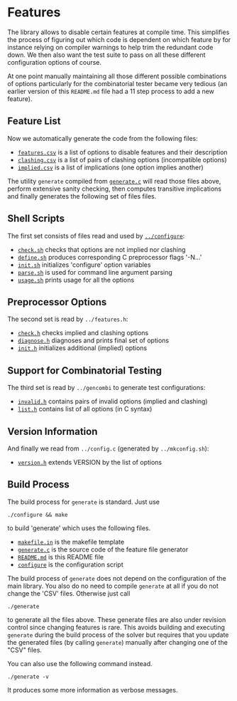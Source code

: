 Features
========

The library allows to disable certain features at compile time.  This
simplifies the process of figuring out which code is dependent on which
feature by for instance relying on compiler warnings to help trim the
redundant code down.  We then also want the test suite to pass on all these
different configuration options of course.

At one point manually maintaining all those different possible combinations
of options particularly for the combinatorial tester became very tedious (an
earlier version of this `README.md` file had a 11 step process to add a
new feature).

Feature List
------------

Now we automatically generate the code from the following files:

- [`features.csv`](features.csv) is a list of options to disable features
  and their description
- [`clashing.csv`](clashing.csv) is a list of pairs of clashing options
  (incompatible options)
- [`implied.csv`](implied.csv) is a list of implications (one option
  implies another)

The utility `generate` compiled from [`generate.c`](generate.c) will read
those files above, perform extensive sanity checking, then computes
transitive implications and finally generates the following set of files
files.

Shell Scripts
-------------

The first set consists of files read and used by
[`../configure`](../configure):

- [`check.sh`](check.sh)   checks that options are not implied nor clashing
- [`define.sh`](define.sh) produces corresponding C preprocessor flags '-N...'
- [`init.sh`](init.sh)     initializes 'configure' option variables
- [`parse.sh`](parse.sh)   is used for command line argument parsing
- [`usage.sh`](usage.sh)   prints usage for all the options

Preprocessor Options
--------------------

The second set is read by `../features.h`:

- [`check.h`](check.h)       checks implied and clashing options
- [`diagnose.h`](diagnose.h) diagnoses and prints final set of options
- [`init.h`](init.h)         initializes additional (implied) options

Support for Combinatorial Testing
---------------------------------

The third set is read by `../gencombi` to generate test configurations:

- [`invalid.h`](invalid.h) contains pairs of invalid options (implied and clashing)
- [`list.h`](list.h)       contains list of all options (in C syntax)

Version Information
-------------------

And finally we read from `../config.c` (generated by `../mkconfig.sh`):

- [`version.h`](version.h) extends VERSION by the list of options

Build Process
-------------

The build process for `generate` is standard.  Just use
  
    ./configure && make

to build 'generate' which uses the following files.

- [`makefile.in`](makefile.in)  is the  makefile template
- [`generate.c`](generate.c)    is the source code of the feature file generator
- [`README.md`](README.md)      is this README file
- [`configure`](configure)      is the configuration script

The build process of `generate` does not depend on the configuration of the
main library.  You also do no need to compile `generate` at all if you do
not change the 'CSV' files.  Otherwise just call 

    ./generate

to generate all the files above.  These generate files are also under
revision control since changing features is rare.  This avoids building
and executing `generate` during the build process of the solver but requires
that you update the generated files (by calling `generate`) manually after
changing one of the "CSV" files.

You can also use the following command instead.

    ./generate -v

It produces some more information as verbose messages.
